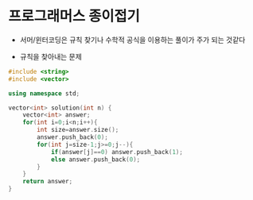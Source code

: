 # 프로그래머스 종이접기

- 서머/윈터코딩은 규칙 찾기나 수학적 공식을 이용하는 풀이가 주가 되는 것같다

- 규칙을 찾아내는 문제





```c++
#include <string>
#include <vector>

using namespace std;

vector<int> solution(int n) {
    vector<int> answer;
    for(int i=0;i<n;i++){
        int size=answer.size();
        answer.push_back(0);
        for(int j=size-1;j>=0;j--){
            if(answer[j]==0) answer.push_back(1);
            else answer.push_back(0);   
        }
    }
    return answer;
}
```

